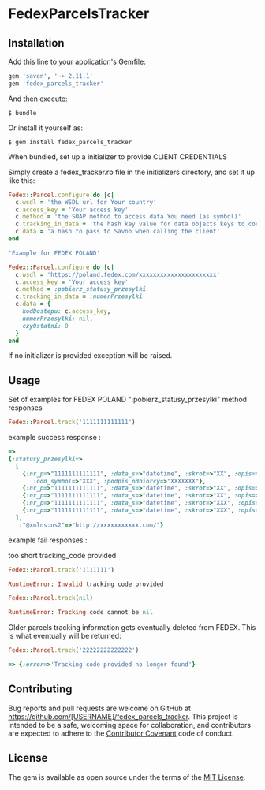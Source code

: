 # FedexParcelsTracker


## Installation

Add this line to your application's Gemfile:

```ruby
gem 'savon', '~> 2.11.1'
gem 'fedex_parcels_tracker'
```

And then execute:

    $ bundle

Or install it yourself as:

    $ gem install fedex_parcels_tracker

When bundled, set up a initializer to provide CLIENT CREDENTIALS

Simply create a fedex_tracker.rb file in the initializers directory, and set it up like this:

```ruby
Fedex::Parcel.configure do |c|
  c.wsdl = 'the WSDL url for Your country'
  c.access_key = 'Your access key'
  c.method = 'the SOAP method to access data You need (as symbol)'
  c.tracking_in_data = 'the hash key value for data objects keys to correspond with the tracking_code placement (as symbol)'
  c.data = 'a hash to pass to Savon when calling the client'
end

'Example for FEDEX POLAND'

Fedex::Parcel.configure do |c|
  c.wsdl = 'https://poland.fedex.com/xxxxxxxxxxxxxxxxxxxxxx'
  c.access_key = 'Your access key'
  c.method = :pobierz_statusy_przesylki
  c.tracking_in_data = :numerPrzesylki
  c.data = {
    kodDostepu: c.access_key,
    numerPrzesylki: nil,
    czyOstatni: 0
  }
end
```
If no initializer is provided exception will be raised.

## Usage
Set of examples for FEDEX POLAND ":pobierz_statusy_przesylki" method responses

```ruby
Fedex::Parcel.track('1111111111111')
```
example success response :
```ruby
=>
{:statusy_przesylki=>
  [
    {:nr_p=>"1111111111111", :data_s=>"datetime", :skrot=>"XX", :opis=>"Kurier doręczył przesyłkę do odbiorcy.",
       :odd_symbol=>"XXX", :podpis_odbiorcy=>"XXXXXXX"},
    {:nr_p=>"1111111111111", :data_s=>"datetime", :skrot=>"XX", :opis=>"Przesyłka wydana do doręczenia kurierowi FedEx.", :odd_symbol=>"XXX"},
    {:nr_p=>"1111111111111", :data_s=>"datetime", :skrot=>"XX", :opis=>"Przesyłka w oddziale FedEx.", :odd_symbol=>"XXX"},
    {:nr_p=>"1111111111111", :data_s=>"datetime", :skrot=>"XXX", :opis=>"Przesyłka w oddziale FedEx.", :odd_symbol=>"XXX"},
    {:nr_p=>"1111111111111", :data_s=>"datetime", :skrot=>"XXX", :opis=>"Przesyłka w oddziale FedEx.", :odd_symbol=>"XXX"}
  ],
   :"@xmlns:ns2"=>"http://xxxxxxxxxxx.com/"}
```
example fail responses :

too short tracking_code provided  
```ruby
Fedex::Parcel.track('1111111')

RuntimeError: Invalid tracking code provided
```

```ruby
Fedex::Parcel.track(nil)

RuntimeError: Tracking code cannot be nil
```

Older parcels tracking information gets eventually deleted from FEDEX.
This is what eventually will be returned:

```ruby
Fedex::Parcel.track('22222222222222')
```
```ruby
=> {:error=>'Tracking code provided no longer found'}
```
## Contributing

Bug reports and pull requests are welcome on GitHub at https://github.com/[USERNAME]/fedex_parcels_tracker. This project is intended to be a safe, welcoming space for collaboration, and contributors are expected to adhere to the [Contributor Covenant](http://contributor-covenant.org) code of conduct.


## License

The gem is available as open source under the terms of the [MIT License](http://opensource.org/licenses/MIT).
